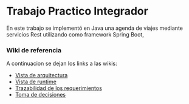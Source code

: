 # Trabajo Practico Integrador

En este trabajo se implementó en Java una agenda de viajes mediante servicios Rest utilizando como framework Spring Boot, 

### Wiki de referencia
A continuacion se dejan los links a las wikis:

* [Vista de arquitectura](https://github.com/mateoalbert45/TP-Integrador/wiki/Vista-de-arquitectura)
* [Vista de runtime](https://github.com/mateoalbert45/TP-Integrador/wiki/Vista-de-runtime)
* [Trazabilidad de los requerimientos](https://github.com/mateoalbert45/TP-Integrador/wiki/Trazabilidad-de-los-requerimientos)
* [Toma de decisiones](https://github.com/mateoalbert45/TP-Integrador/wiki/Toma-de-decisiones)

